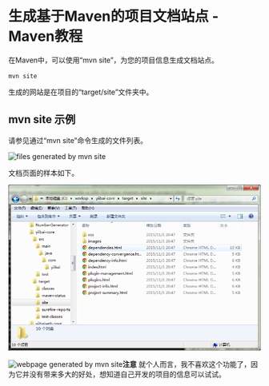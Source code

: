 # 生成基于Maven的项目文档站点 - Maven教程

在Maven中，可以使用“mvn site”，为您的项目信息生成文档站点。

```
mvn site
```

生成的网站是在项目的“target/site”文件夹中。

## mvn site 示例

请参见通过“mvn site”命令生成的文件列表。

![files generated by mvn site](../img/site-example.png "mvn-site-example")

文档页面的样本如下。

![](../img/1-151103205313K8.png)

![webpage generated by mvn site](../img/mple-webpage.png "mvn-site-example-webpage")**注意**
就个人而言，我不喜欢这个功能了，因为它并没有带来多大的好处，想知道自己开发的项目的信息可以试试。

